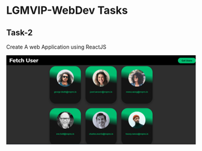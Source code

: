 # LGMVIP-WebDev Tasks

## Task-2

Create A web Application using ReactJS

![](task-2/src/readmeImg/task-2.png)
